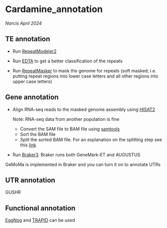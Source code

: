 # Cardamine_annotation

*Narcis April 2024*

## TE annotation

* Run [RepeatModeler2](https://github.com/Dfam-consortium/RepeatModeler/tree/master) 

* Run [EDTA]() to get a better classification of the repeats

* Run [RepeatMasker](https://www.repeatmasker.org/RepeatMasker/) to mask the genome for repeats (soft masked; i.e. putting repeat regions into lower case letters and all other regions into upper case letters)

## Gene annotation
* Align RNA-seq reads to the masked genome assembly using [HISAT2](http://daehwankimlab.github.io/hisat2/)

  Note: RNA-seq data from another population is fine

  * Convert the SAM file to BAM file using [samtools](https://github.com/samtools/)
  * Sort the BAM file
  * Split the sorted BAM file. For an explanation on the splitting step see this [link](https://www.biostars.org/p/348134/)  
     
* Run [Braker3](https://github.com/Gaius-Augustus/BRAKER). Braker runs both GeneMark-ET and AUGUSTUS

GeMoMa is implemented in Braker and you can turn it on to annotate UTRs

## UTR annotation
GUSHR 


## Functional annotation

[EggNog](https://github.com/eggnogdb/eggnog-mapper/wiki/) and [TRAPID](http://bioinformatics.psb.ugent.be/trapid_02/) can be used





